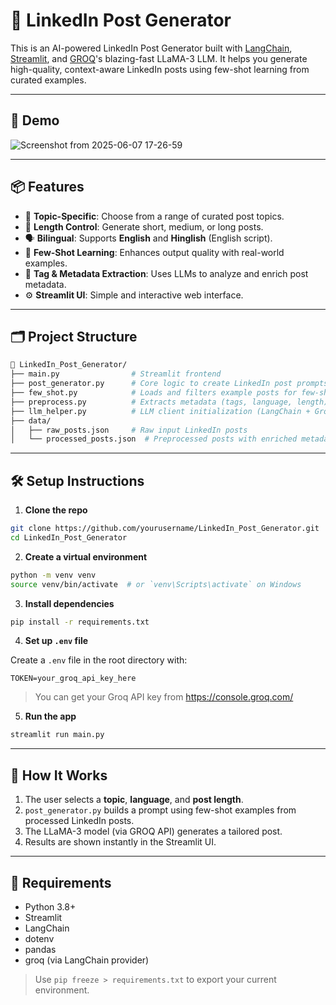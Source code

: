 # 🚀 LinkedIn Post Generator

This is an AI-powered LinkedIn Post Generator built with [LangChain](https://www.langchain.com/), [Streamlit](https://streamlit.io/), and [GROQ](https://groq.com/)'s blazing-fast LLaMA-3 LLM. It helps you generate high-quality, context-aware LinkedIn posts using few-shot learning from curated examples.

---

## 📸 Demo

![Screenshot from 2025-06-07 17-26-59](https://github.com/user-attachments/assets/ec5cbb0e-a4f9-4a74-b9f4-4667785dc2ec)

---

## 📦 Features

- 🎯 **Topic-Specific**: Choose from a range of curated post topics.
- 📝 **Length Control**: Generate short, medium, or long posts.
- 🗣️ **Bilingual**: Supports **English** and **Hinglish** (English script).
- 🤖 **Few-Shot Learning**: Enhances output quality with real-world examples.
- 🧠 **Tag & Metadata Extraction**: Uses LLMs to analyze and enrich post metadata.
- ⚙️ **Streamlit UI**: Simple and interactive web interface.

---

## 🗂️ Project Structure

```bash
📁 LinkedIn_Post_Generator/
├── main.py                # Streamlit frontend
├── post_generator.py      # Core logic to create LinkedIn post prompts
├── few_shot.py            # Loads and filters example posts for few-shot learning
├── preprocess.py          # Extracts metadata (tags, language, length) from raw posts
├── llm_helper.py          # LLM client initialization (LangChain + Groq)
├── data/
│   ├── raw_posts.json     # Raw input LinkedIn posts
│   └── processed_posts.json  # Preprocessed posts with enriched metadata
```

---

## 🛠️ Setup Instructions

1. **Clone the repo**

```bash
git clone https://github.com/yourusername/LinkedIn_Post_Generator.git
cd LinkedIn_Post_Generator
```

2. **Create a virtual environment**

```bash
python -m venv venv
source venv/bin/activate  # or `venv\Scripts\activate` on Windows
```

3. **Install dependencies**

```bash
pip install -r requirements.txt
```

4. **Set up `.env` file**

Create a `.env` file in the root directory with:

```
TOKEN=your_groq_api_key_here
```

> You can get your Groq API key from https://console.groq.com/

5. **Run the app**

```bash
streamlit run main.py
```

---

## 🧠 How It Works

1. The user selects a **topic**, **language**, and **post length**.
2. `post_generator.py` builds a prompt using few-shot examples from processed LinkedIn posts.
3. The LLaMA-3 model (via GROQ API) generates a tailored post.
4. Results are shown instantly in the Streamlit UI.

---

## 📌 Requirements

- Python 3.8+
- Streamlit
- LangChain
- dotenv
- pandas
- groq (via LangChain provider)

> Use `pip freeze > requirements.txt` to export your current environment.
